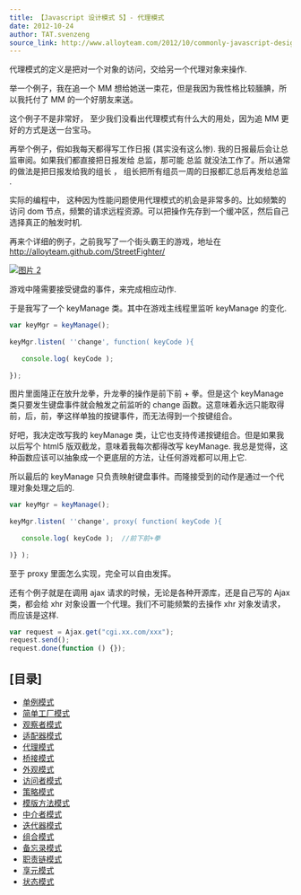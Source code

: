 ```yaml
---
title: 【Javascript 设计模式 5】- 代理模式
date: 2012-10-24
author: TAT.svenzeng
source_link: http://www.alloyteam.com/2012/10/commonly-javascript-design-patterns-proxy-mode/
---
```


代理模式的定义是把对一个对象的访问，交给另一个代理对象来操作.

举一个例子，我在追一个 MM 想给她送一束花，但是我因为我性格比较腼腆，所以我托付了 MM 的一个好朋友来送。

这个例子不是非常好， 至少我们没看出代理模式有什么大的用处，因为追 MM 更好的方式是送一台宝马。  

再举个例子，假如我每天都得写工作日报 (其实没有这么惨). 我的日报最后会让总监审阅。如果我们都直接把日报发给 总监，那可能 总监 就没法工作了。所以通常的做法是把日报发给我的组长 ， 组长把所有组员一周的日报都汇总后再发给总监 .

实际的编程中， 这种因为性能问题使用代理模式的机会是非常多的。比如频繁的访问 dom 节点，频繁的请求远程资源。可以把操作先存到一个缓冲区，然后自己选择真正的触发时机.

再来个详细的例子，之前我写了一个街头霸王的游戏，地址在 <http://alloyteam.github.com/StreetFighter/>

[![](http://www.alloyteam.com/wp-content/uploads/2012/10/图片2.jpg "图片 2")](http://www.alloyteam.com/wp-content/uploads/2012/10/图片2.jpg)

游戏中隆需要接受键盘的事件，来完成相应动作.

于是我写了一个 keyManage 类。其中在游戏主线程里监听 keyManage 的变化.

```javascript
var keyMgr = keyManage();
 
keyMgr.listen( ''change', function( keyCode ){
 
   console.log( keyCode );
 
});
```

图片里面隆正在放升龙拳，升龙拳的操作是前下前 + 拳。但是这个 keyManage 类只要发生键盘事件就会触发之前监听的 change 函数。这意味着永远只能取得前，后，前，拳这样单独的按键事件，而无法得到一个按键组合。

好吧，我决定改写我的 keyManage 类，让它也支持传递按键组合。但是如果我以后写个 html5 版双截龙，意味着我每次都得改写 keyManage. 我总是觉得，这种函数应该可以抽象成一个更底层的方法，让任何游戏都可以用上它.

所以最后的 keyManage 只负责映射键盘事件。而隆接受到的动作是通过一个代理对象处理之后的.

```javascript
var keyMgr = keyManage();
 
keyMgr.listen( ''change', proxy( function( keyCode ){
 
   console.log( keyCode );  //前下前+拳
 
)} );
```

至于 proxy 里面怎么实现，完全可以自由发挥。

还有个例子就是在调用 ajax 请求的时候，无论是各种开源库，还是自己写的 Ajax 类，都会给 xhr 对象设置一个代理。我们不可能频繁的去操作 xhr 对象发请求，而应该是这样.

```javascript
var request = Ajax.get("cgi.xx.com/xxx");
request.send();
request.done(function () {});
```

## \[目录]

-   [单例模式](http://www.alloyteam.com/2012/10/common-javascript-design-patterns/ "单例模式")
-   [简单工厂模式](http://www.alloyteam.com/2012/10/commonly-javascript-design-patterns-simple-factory-pattern/ "简单工厂模式")
-   [观察者模式](http://www.alloyteam.com/2012/10/commonly-javascript-design-pattern-observer-mode/ "观察者模式")
-   [适配器模式](http://www.alloyteam.com/2012/10/commonly-javascript-design-patterns-adapter-mode/ "适配器模式")
-   [代理模式](http://www.alloyteam.com/2012/10/commonly-javascript-design-patterns-proxy-mode/ "代理模式")
-   [桥接模式](http://www.alloyteam.com/2012/10/commonly-javascript-design-mode-bridge-mode/ "桥接模式")
-   [外观模式](http://www.alloyteam.com/2012/10/commonly-javascript-design-patterns-appearance-mode/ "外观模式")
-   [访问者模式](http://www.alloyteam.com/2012/10/commonly-javascript-design-patterns-the-visitor-pattern/ "访问者模式")
-   [策略模式](http://www.alloyteam.com/2012/10/commonly-javascript-design-patterns-strategy-mode/ "策略模式")
-   [模版方法模式](http://www.alloyteam.com/2012/10/commonly-javascript-design-patterns-template-method-pattern/ "模版方法模式")
-   [中介者模式](http://www.alloyteam.com/2012/10/javascript-design-pattern-intermediary-model/ "中介者模式")
-   [迭代器模式](http://www.alloyteam.com/2012/10/commonly-javascript-design-patterns-iterator-mode/ "迭代器模式")
-   [组合模式](http://www.alloyteam.com/2012/10/commonly-javascript-design-patterns-combined-mode/ "组合模式")
-   [备忘录模式](http://www.alloyteam.com/2012/10/commonly-javascript-design-patterns-memorandum-mode/ "备忘录模式")
-   [职责链模式](http://www.alloyteam.com/2012/10/commonly-javascript-design-patterns-duty-chain/ "职责链模式")
-   [享元模式](http://www.alloyteam.com/2012/10/commonly-javascript-design-patterns-flyweight/ "享元模式")
-   [状态模式](http://www.alloyteam.com/2012/10/commonly-javascript-design-patterns-state-mode/ "状态模式")